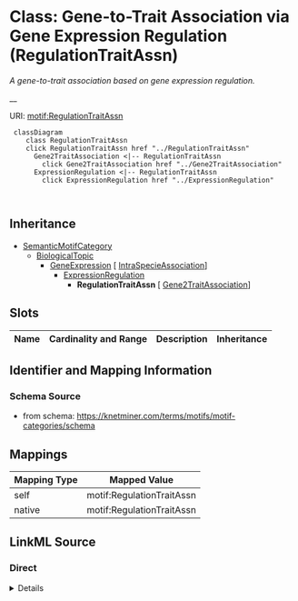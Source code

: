 

# Class: Gene-to-Trait Association via Gene Expression Regulation (RegulationTraitAssn) 


_A gene-to-trait association based on gene expression regulation._

__





URI: [motif:RegulationTraitAssn](https://knetminer.com/terms/motifs/motif-categories/RegulationTraitAssn)






```mermaid
 classDiagram
    class RegulationTraitAssn
    click RegulationTraitAssn href "../RegulationTraitAssn"
      Gene2TraitAssociation <|-- RegulationTraitAssn
        click Gene2TraitAssociation href "../Gene2TraitAssociation"
      ExpressionRegulation <|-- RegulationTraitAssn
        click ExpressionRegulation href "../ExpressionRegulation"
      
      
```





## Inheritance
* [SemanticMotifCategory](SemanticMotifCategory.md)
    * [BiologicalTopic](BiologicalTopic.md)
        * [GeneExpression](GeneExpression.md) [ [IntraSpecieAssociation](IntraSpecieAssociation.md)]
            * [ExpressionRegulation](ExpressionRegulation.md)
                * **RegulationTraitAssn** [ [Gene2TraitAssociation](Gene2TraitAssociation.md)]



## Slots

| Name | Cardinality and Range | Description | Inheritance |
| ---  | --- | --- | --- |









## Identifier and Mapping Information







### Schema Source


* from schema: https://knetminer.com/terms/motifs/motif-categories/schema




## Mappings

| Mapping Type | Mapped Value |
| ---  | ---  |
| self | motif:RegulationTraitAssn |
| native | motif:RegulationTraitAssn |







## LinkML Source

<!-- TODO: investigate https://stackoverflow.com/questions/37606292/how-to-create-tabbed-code-blocks-in-mkdocs-or-sphinx -->

### Direct

<details>
```yaml
name: RegulationTraitAssn
description: 'A gene-to-trait association based on gene expression regulation.

  '
title: Gene-to-Trait Association via Gene Expression Regulation
notes:
- 'original category: 2.4'
from_schema: https://knetminer.com/terms/motifs/motif-categories/schema
is_a: ExpressionRegulation
mixins:
- Gene2TraitAssociation

```
</details>

### Induced

<details>
```yaml
name: RegulationTraitAssn
description: 'A gene-to-trait association based on gene expression regulation.

  '
title: Gene-to-Trait Association via Gene Expression Regulation
notes:
- 'original category: 2.4'
from_schema: https://knetminer.com/terms/motifs/motif-categories/schema
is_a: ExpressionRegulation
mixins:
- Gene2TraitAssociation

```
</details>